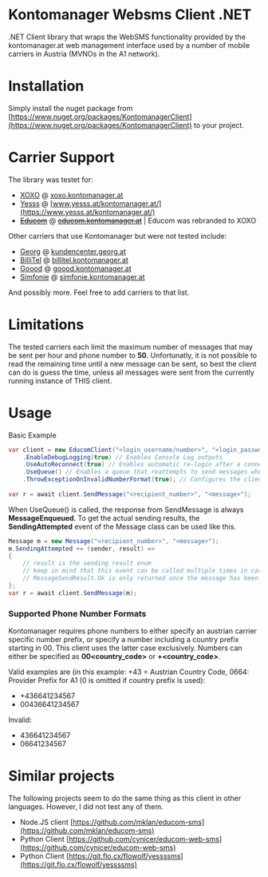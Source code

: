 # Kontomanager Websms Client .NET
.NET Client library that wraps the WebSMS functionality provided by the kontomanager.at web management interface used by a number of mobile carriers in Austria (MVNOs in the A1 network).

# Installation

Simply install the nuget package from [https://www.nuget.org/packages/KontomanagerClient](https://www.nuget.org/packages/KontomanagerClient) to your project.

# Carrier Support
The library was testet for:
- [XOXO](https://www.xoxo-mobile.at) @ [xoxo.kontomanager.at](https://xoxo.kontomanager.at)
- [Yesss](https://www.yesss.at) @ [www.yesss.at/kontomanager.at/](https://www.yesss.at/kontomanager.at/)
- [~~Educom~~](https://www.educom.at) @ [~~educom.kontomanager.at~~](https://educom.kontomanager.at) | Educom was rebranded to XOXO

Other carriers that use Kontomanager but were not tested include:
- [Georg](https://georg.at) @ [kundencenter.georg.at](https://kundencenter.georg.at)
- [BilliTel](https://billitel.at) @ [billitel.kontomanager.at](https://billitel.kontomanager.at)
- [Goood](https://goood-mobile.at/) @ [goood.kontomanager.at](https://goood.kontomanager.at)
- [Simfonie](https://www.simfonie.at/home) @ [simfonie.kontomanager.at](https://simfonie.kontomanager.at)

And possibly more. Feel free to add carriers to that list.

# Limitations
The tested carriers each limit the maximum number of messages that may be sent per hour and phone number to **50**.
Unfortunatly, it is not possible to read the remaining time until a new message can be sent, so best the client can do is guess the time, unless all messages were sent from the currently running instance of THIS client.

# Usage

Basic Example
```c#
var client = new EducomClient("<login_username/number>", "<login_password>")
    .EnableDebugLogging(true) // Enables Console Log outputs
    .UseAutoReconnect(true) // Enables automatic re-login after a connection timeout
    .UseQueue() // Enables a queue that reattempts to send messages when the SendLimit is reached
    .ThrowExceptionOnInvalidNumberFormat(true); // Configures the client to throw an exception if a phone number format was rejected by Kontomanager
    
var r = await client.SendMessage("<recipient_number>", "<message>");
```

When UseQueue() is called, the response from SendMessage is always **MessageEnqueued**.
To get the actual sending results, the **SendingAttempted** event of the Message class can be used like this.

```c#
Message m = new Message("<recipient_number>", "<message>");
m.SendingAttempted += (sender, result) =>
{
    // result is the sending result enum
    // keep in mind that this event can be called multiple times in case Sending fails
    // MessageSendResult.Ok is only returned once the message has been successfully sent.
};
var r = await client.SendMessage(m);
```

### Supported Phone Number Formats

Kontomanager requires phone numbers to either specify an austrian carrier specific number prefix, or specify a number including a country prefix starting in 00.
This client uses the latter case exclusively. Numbers can either be specified as **00<country_code><number>** or **+<country_code><number>**.

Valid examples are (in this example: +43 = Austrian Country Code, 0664: Provider Prefix for A1 (0 is omitted if country prefix is used):
- +436641234567
- 00436641234567

Invalid:
- 436641234567
- 06641234567

# Similar projects

The following projects seem to do the same thing as this client in other languages. However, I did not test any of them.

- Node.JS client [https://github.com/mklan/educom-sms](https://github.com/mklan/educom-sms)
- Python Client [https://github.com/cynicer/educom-web-sms](https://github.com/cynicer/educom-web-sms)
- Python Client [https://git.flo.cx/flowolf/yessssms](https://git.flo.cx/flowolf/yessssms)